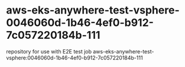 # aws-eks-anywhere-test-vsphere-0046060d-1b46-4ef0-b912-7c057220184b-111
repository for use with E2E test job aws-eks-anywhere-test-vsphere:0046060d-1b46-4ef0-b912-7c057220184b-111
